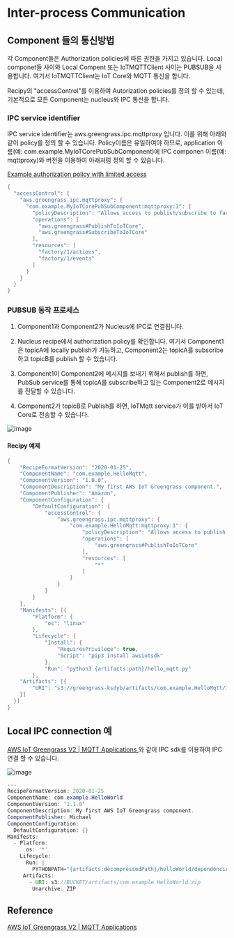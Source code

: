 # Inter-process Communication

## Component 들의 통신방법

각 Component들은 Authorization policies에 따른 권한을 가지고 있습니다. Local componet들 사이와 Local Compent 또는 IoTMQTTClient 사이는 PUBSUB을 사용합니다. 여기서 IoTMQTTClient는 IoT Core와 MQTT 통신을 합니다. 

Recipy의 "accessControl"를 이용하여 Autorization policies를 정의 할 수 있는데, 기본적으로 모든 Component는 nucleus와 IPC 통신을 합니다. 


### IPC service identifier

IPC service identifier는 aws.greengrass.ipc.mqttproxy 입니다. 이를 위해 아래와 같이 policy를 정의 할 수 있습니다. Policy이름은 유일하여야 하므로, application 이름(예: com.example.MyIoTCorePubSubComponent)에 IPC componen 이름(예: mqttproxy)와 버전을 이용하여 아래처럼 정의 할 수 있습니다. 

[Example authorization policy with limited access](https://docs.aws.amazon.com/greengrass/v2/developerguide/ipc-iot-core-mqtt.html)

```java
{
  "accessControl": {
    "aws.greengrass.ipc.mqttproxy": {
      "com.example.MyIoTCorePubSubComponent:mqttproxy:1": {
        "policyDescription": "Allows access to publish/subscribe to factory 1 topics.",
        "operations": [
          "aws.greengrass#PublishToIoTCore",
          "aws.greengrass#SubscribeToIoTCore"
        ],
        "resources": [
          "factory/1/actions",
          "factory/1/events"
        ]
      }
    }
  }
}
```


### PUBSUB 동작 프로세스

1) Component1과 Component2가 Nucleus에 IPC로 연결됩니다.

2) Nucleus recipe에서 authorization policy를 확인합니다. 여기서 Component1은 topicA에 locally publish가 가능하고, Component2는 topicA를 subscribe하고 topicB를 publish 할 수 있습니다. 

3) Component1이 Component2에 메시지를 보내기 위해서 publish를 하면, PubSub service를 통해 topicA를 subscribe하고 있는 Component2로 메시지를 전달할 수 있습니다. 

4) Component2가 topicB로 Publish를 하면, IoTMqtt service가 이를 받아서 IoT Core로 전송할 수 있습니다. 

![image](https://user-images.githubusercontent.com/52392004/181382025-d2a786dd-b2f1-46a7-9cc5-065ae749c54d.png)

#### Recipy 예제 

```java
{
	"RecipeFormatVersion": "2020-01-25",
	"ComponentName": "com.example.HelloMqtt",
	"ComponentVersion": "1.0.0",
	"ComponentDescription": "My first AWS IoT Greengrass component.",
	"ComponentPublisher": "Amazon",
	"ComponentConfiguration": {
		"DefaultConfiguration": {
			"accessControl": {
				"aws.greengrass.ipc.mqttproxy": {
					"com.example.HelloMqtt:mqttproxy:1": {
						"policyDescription": "Allows access to publish to all AWS IoT Core topics.",
						"operations": [
							"aws.greengrass#PublishToIoTCore"
						],
						"resources": [
							"*"
						]
					}
				}
			}
		}
	},
	"Manifests": [{
		"Platform": {
			"os": "linux"
		},
		"Lifecycle": {
			"Install": {
				"RequiresPrivilege": true,
				"Script": "pip3 install awsiotsdk"
			},
			"Run": "python3 {artifacts:path}/hello_mqtt.py"
		},
    "Artifacts": [{
        "URI": "s3://greengrass-ksdyb/artifacts/com.example.HelloMqtt/1.0.0/hello_mqtt.py"
    }]
  }]
}
```

## Local IPC connection 예

[AWS IoT Greengrass V2 | MQTT Applications ](https://www.youtube.com/watch?v=hAZ-nlAaSvw)와 같이 IPC sdk를 이용하여 IPC 연결 할 수 있습니다. 

![image](https://user-images.githubusercontent.com/52392004/182856688-2c9ffc38-5ceb-4ea7-b919-f95111663f94.png)

```java
---
RecipeFormatVersion: 2020-01-25
ComponentName: com.example.HelloWorld
ComponentVersion: '1.1.0'
ComponentDescription: My first AWS IoT Greengrass component.
ComponentPublisher: Michael
ComponentConfiguration:
  DefaultConfiguration: {}
Manifests:
  - Platform:
      os: '*'
    Lifecycle:
      Run: |
        PYTHONPATH="{artifacts:decompressedPath}/helloWorld/dependencies" python3 -u {artifacts:decompressedPath}/helloWorld/hello_world.py
     Artifacts:
       - URI: s3://BUCKET/artifacts/com.example.HelloWorld.zip
        Unarchive: ZIP
```

## Reference

[AWS IoT Greengrass V2 | MQTT Applications ](https://www.youtube.com/watch?v=hAZ-nlAaSvw)
